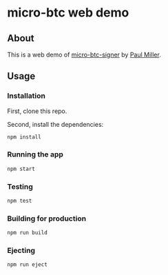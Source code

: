 # micro-btc web demo

## About

This is a web demo of [micro-btc-signer](https://github.com/paulmillr/micro-btc-signer) by [Paul Miller](https://github.com/paulmillr).

## Usage

### Installation

First, clone this repo.

Second, install the dependencies:

```bash
npm install
```

### Running the app

```bash
npm start
```

### Testing

```bash
npm test
```

### Building for production

```bash
npm run build
```

### Ejecting

```bash
npm run eject
```
